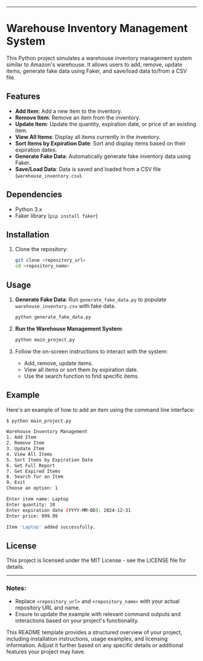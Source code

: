 
---

# Warehouse Inventory Management System

This Python project simulates a warehouse inventory management system similar to Amazon's warehouse. It allows users to add, remove, update items, generate fake data using Faker, and save/load data to/from a CSV file.

## Features

- **Add Item**: Add a new item to the inventory.
- **Remove Item**: Remove an item from the inventory.
- **Update Item**: Update the quantity, expiration date, or price of an existing item.
- **View All Items**: Display all items currently in the inventory.
- **Sort Items by Expiration Date**: Sort and display items based on their expiration dates.
- **Generate Fake Data**: Automatically generate fake inventory data using Faker.
- **Save/Load Data**: Data is saved and loaded from a CSV file (`warehouse_inventory.csv`).

## Dependencies

- Python 3.x
- Faker library (`pip install faker`)

## Installation

1. Clone the repository:

   ```bash
   git clone <repository_url>
   cd <repository_name>
   ```


## Usage

1. **Generate Fake Data**: Run `generate_fake_data.py` to populate `warehouse_inventory.csv` with fake data.

   ```bash
   python generate_fake_data.py
   ```

2. **Run the Warehouse Management System**:

   ```bash
   python main_project.py
   ```

3. Follow the on-screen instructions to interact with the system:
   - Add, remove, update items.
   - View all items or sort them by expiration date.
   - Use the search function to find specific items.

## Example

Here's an example of how to add an item using the command line interface:

```bash
$ python main_project.py

Warehouse Inventory Management
1. Add Item
2. Remove Item
3. Update Item
4. View All Items
5. Sort Items by Expiration Date
6. Get Full Report
7. Get Expired Items
8. Search for an Item
9. Exit
Choose an option: 1

Enter item name: Laptop
Enter quantity: 10
Enter expiration date (YYYY-MM-DD): 2024-12-31
Enter price: 999.99

Item 'Laptop' added successfully.
```

## License

This project is licensed under the MIT License - see the LICENSE file for details.

---

### Notes:

- Replace `<repository_url>` and `<repository_name>` with your actual repository URL and name.
- Ensure to update the example with relevant command outputs and interactions based on your project's functionality.

This README template provides a structured overview of your project, including installation instructions, usage examples, and licensing information. Adjust it further based on any specific details or additional features your project may have.